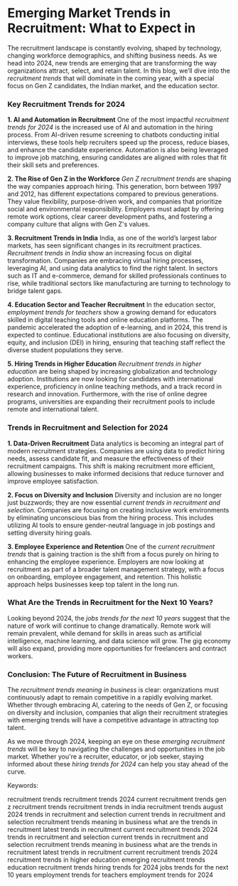 # Emerging Market Trends in Recruitment: What to Expect in 

The recruitment landscape is constantly evolving, shaped by technology, changing workforce demographics, and shifting business needs. As we head into 2024, new trends are emerging that are transforming the way organizations attract, select, and retain talent. In this blog, we’ll dive into the *recruitment trends* that will dominate in the coming year, with a special focus on Gen Z candidates, the Indian market, and the education sector.

### Key Recruitment Trends for 2024

**1. AI and Automation in Recruitment**
One of the most impactful *recruitment trends for 2024* is the increased use of AI and automation in the hiring process. From AI-driven resume screening to chatbots conducting initial interviews, these tools help recruiters speed up the process, reduce biases, and enhance the candidate experience. Automation is also being leveraged to improve job matching, ensuring candidates are aligned with roles that fit their skill sets and preferences.

**2. The Rise of Gen Z in the Workforce**
*Gen Z recruitment trends* are shaping the way companies approach hiring. This generation, born between 1997 and 2012, has different expectations compared to previous generations. They value flexibility, purpose-driven work, and companies that prioritize social and environmental responsibility. Employers must adapt by offering remote work options, clear career development paths, and fostering a company culture that aligns with Gen Z's values.

**3. Recruitment Trends in India**
India, as one of the world’s largest labor markets, has seen significant changes in its recruitment practices. *Recruitment trends in India* show an increasing focus on digital transformation. Companies are embracing virtual hiring processes, leveraging AI, and using data analytics to find the right talent. In sectors such as IT and e-commerce, demand for skilled professionals continues to rise, while traditional sectors like manufacturing are turning to technology to bridge talent gaps.

**4. Education Sector and Teacher Recruitment**
In the education sector, *employment trends for teachers* show a growing demand for educators skilled in digital teaching tools and online education platforms. The pandemic accelerated the adoption of e-learning, and in 2024, this trend is expected to continue. Educational institutions are also focusing on diversity, equity, and inclusion (DEI) in hiring, ensuring that teaching staff reflect the diverse student populations they serve.

**5. Hiring Trends in Higher Education**
*Recruitment trends in higher education* are being shaped by increasing globalization and technology adoption. Institutions are now looking for candidates with international experience, proficiency in online teaching methods, and a track record in research and innovation. Furthermore, with the rise of online degree programs, universities are expanding their recruitment pools to include remote and international talent.

### Trends in Recruitment and Selection for 2024

**1. Data-Driven Recruitment**
Data analytics is becoming an integral part of modern recruitment strategies. Companies are using data to predict hiring needs, assess candidate fit, and measure the effectiveness of their recruitment campaigns. This shift is making recruitment more efficient, allowing businesses to make informed decisions that reduce turnover and improve employee satisfaction.

**2. Focus on Diversity and Inclusion**
Diversity and inclusion are no longer just buzzwords; they are now essential *current trends in recruitment and selection*. Companies are focusing on creating inclusive work environments by eliminating unconscious bias from the hiring process. This includes utilizing AI tools to ensure gender-neutral language in job postings and setting diversity hiring goals.

**3. Employee Experience and Retention**
One of the *current recruitment trends* that is gaining traction is the shift from a focus purely on hiring to enhancing the employee experience. Employers are now looking at recruitment as part of a broader talent management strategy, with a focus on onboarding, employee engagement, and retention. This holistic approach helps businesses keep top talent in the long run.

### What Are the Trends in Recruitment for the Next 10 Years?

Looking beyond 2024, the *jobs trends for the next 10 years* suggest that the nature of work will continue to change dramatically. Remote work will remain prevalent, while demand for skills in areas such as artificial intelligence, machine learning, and data science will grow. The gig economy will also expand, providing more opportunities for freelancers and contract workers.

### Conclusion: The Future of Recruitment in Business

The *recruitment trends meaning in business* is clear: organizations must continuously adapt to remain competitive in a rapidly evolving market. Whether through embracing AI, catering to the needs of Gen Z, or focusing on diversity and inclusion, companies that align their recruitment strategies with emerging trends will have a competitive advantage in attracting top talent.

As we move through 2024, keeping an eye on these *emerging recruitment trends* will be key to navigating the challenges and opportunities in the job market. Whether you're a recruiter, educator, or job seeker, staying informed about these *hiring trends for 2024* can help you stay ahead of the curve.

Keywords:

recruitment trends
recruitment trends 2024
current recruitment trends
gen z recruitment trends
recruitment trends in india
recruitment trends august 2024
trends in recruitment and selection
current trends in recruitment and selection
recruitment trends meaning in business
what are the trends in recruitment
latest trends in recruitment
current recruitment trends 2024
trends in recruitment and selection
current trends in recruitment and selection
recruitment trends meaning in business
what are the trends in recruitment
latest trends in recruitment
current recruitment trends 2024
recruitment trends in higher education
emerging recruitment trends
education recruitment trends
hiring trends for 2024
jobs trends for the next 10 years
employment trends for teachers
employment trends for 2024
